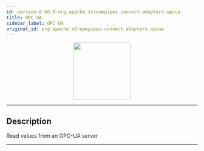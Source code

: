 ```yaml
---
id: version-0.66.0-org.apache.streampipes.connect.adapters.opcua
title: OPC UA
sidebar_label: OPC UA
original_id: org.apache.streampipes.connect.adapters.opcua
---
```


<!--
  ~ Licensed to the Apache Software Foundation (ASF) under one or more
  ~ contributor license agreements.  See the NOTICE file distributed with
  ~ this work for additional information regarding copyright ownership.
  ~ The ASF licenses this file to You under the Apache License, Version 2.0
  ~ (the "License"); you may not use this file except in compliance with
  ~ the License.  You may obtain a copy of the License at
  ~
  ~    http://www.apache.org/licenses/LICENSE-2.0
  ~
  ~ Unless required by applicable law or agreed to in writing, software
  ~ distributed under the License is distributed on an "AS IS" BASIS,
  ~ WITHOUT WARRANTIES OR CONDITIONS OF ANY KIND, either express or implied.
  ~ See the License for the specific language governing permissions and
  ~ limitations under the License.
  ~
  -->



<p align="center"> 
    <img src="/docs/img/pipeline-elements/org.apache.streampipes.connect.adapters.opcua/icon.png" width="150px;" class="pe-image-documentation"/>
</p>

***

## Description

Read values from an OPC-UA server


***

